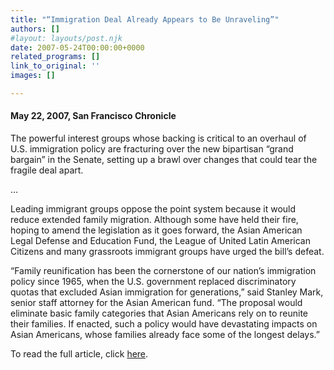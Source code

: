 ```yaml
---
title: "“Immigration Deal Already Appears to Be Unraveling”"
authors: []
#layout: layouts/post.njk
date: 2007-05-24T00:00:00+0000
related_programs: []
link_to_original: ''
images: []

---
```

#### May 22, 2007, San Francisco Chronicle

The powerful interest groups whose backing is critical to an overhaul of U.S. immigration policy are fracturing over the new bipartisan “grand bargain” in the Senate, setting up a brawl over changes that could tear the fragile deal apart.

…

Leading immigrant groups oppose the point system because it would reduce extended family migration. Although some have held their fire, hoping to amend the legislation as it goes forward, the Asian American Legal Defense and Education Fund, the League of United Latin American Citizens and many grassroots immigrant groups have urged the bill’s defeat.

“Family reunification has been the cornerstone of our nation’s immigration policy since 1965, when the U.S. government replaced discriminatory quotas that excluded Asian immigration for generations,” said Stanley Mark, senior staff attorney for the Asian American fund. “The proposal would eliminate basic family categories that Asian Americans rely on to reunite their families. If enacted, such a policy would have devastating impacts on Asian Americans, whose families already face some of the longest delays.”

To read the full article, click [here](https://sfgate.com/cgi-bin/article.cgi?file=/c/a/2007/05/22/MNG7QPV65L1.DTL).